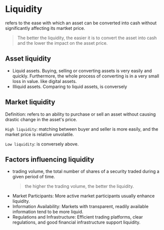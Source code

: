 # Liquidity

refers to the ease with which an asset can be converted into cash without significantly affecting its martket price.
> The better the liquidity, the easier it is to convert the asset into cash and the lower the impact on the asset price.

## Asset liquidity
- Liquid assets. Buying, selling or converting assets is very easily and quickly. Furthermore, the whole process of converting is in a very small loss in value. like digital assets.
- Illiquid assets. Comparing to liquid assets, is conversely

## Market liquidity
Definition: refers to an ability to purchase or sell an asset without causing drastic change in the asset's price.

`High liquidity`: matching between buyer and seller is more easily, and the market price is relative unvolatile.

`Low liquidity`: is conversely above.

## Factors influencing liquidity
- trading volume, the total number of shares of a security traded during a given period of time.
    > the higher the trading volume, the better the liquidity.
- Market Participants: More active market participants usually enhance liquidity.
- Information Availability: Markets with transparent, readily available information tend to be more liquid.
- Regulations and Infrastructure: Efficient trading platforms, clear regulations, and good financial infrastructure support liquidity.